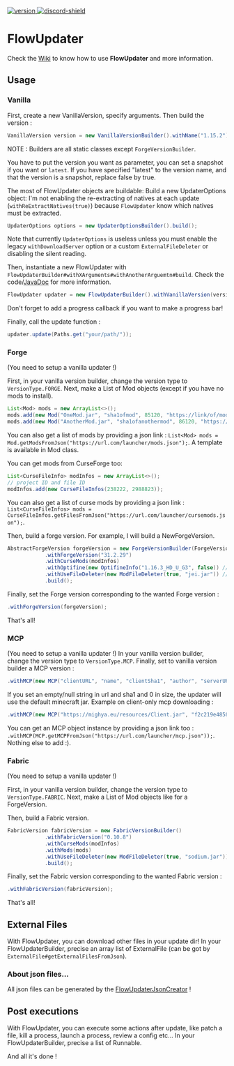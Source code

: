 [version]: https://img.shields.io/maven-central/v/fr.flowarg/flowupdater.svg?label=Download
[download]: https://search.maven.org/search?q=g:%22fr.flowarg%22%20AND%20a:%22flowupdater%22

[discord-shield]: https://discordapp.com/api/guilds/730758985376071750/widget.png
[discord-invite]: https://discord.gg/dN6HWHp

[ ![version][] ][download]
[ ![discord-shield][] ][discord-invite]

# FlowUpdater

Check the [Wiki](https://github.com/FlowArg/FlowUpdater/wiki) to know how to use **FlowUpdater** and more information. 
## Usage

### Vanilla

First, create a new VanillaVersion, specify arguments.
Then build the version :
```java
VanillaVersion version = new VanillaVersionBuilder().withName("1.15.2").withVersionType(VersionType.VANILLA).build();
```
NOTE : Builders are all static classes except `ForgeVersionBuilder`.

You have to put the version you want as parameter, you can set a snapshot if you want or `latest`.
If you have specified "latest" to the version name, and that the version is a snapshot, replace false by true.

The most of FlowUpdater objects are buildable:
Build a new UpdaterOptions object:
I'm not enabling the re-extracting of natives at each update (`withReExtractNatives(true)`) because `FlowUpdater` know which natives must be extracted.
```java
UpdaterOptions options = new UpdaterOptionsBuilder().build();
```
Note that currently `UpdaterOptions` is useless unless you must enable the legacy `withDownloadServer` option or a custom `ExternalFileDeleter` or disabling the silent reading.

Then, instantiate a new FlowUpdater with ``FlowUpdaterBuilder#withXArguments#withAnotherArguemtn#build``. Check the code/[JavaDoc](https://flowarg.github.io/FlowUpdater) for more information.

```java
FlowUpdater updater = new FlowUpdaterBuilder().withVanillaVersion(version).withUpdaterOptions(options).withLogger(someCustomLogger).build();
```

Don't forget to add a progress callback if you want to make a progress bar!

Finally, call the update function :
```java
updater.update(Paths.get("your/path/"));
```

### Forge

(You need to setup a vanilla updater !)

First, in your vanilla version builder, change the version type to `VersionType.FORGE`.
Next, make a List of Mod objects (except if you have no mods to install).
```java
List<Mod> mods = new ArrayList<>();
mods.add(new Mod("OneMod.jar", "sha1ofmod", 85120, "https://link/of/mod.jar"));
mods.add(new Mod("AnotherMod.jar", "sha1ofanothermod", 86120, "https://link/of/another/mod.jar"));
```
You can also get a list of mods by providing a json link : `List<Mod> mods = Mod.getModsFromJson("https://url.com/launcher/mods.json");`. A template is available in Mod class.

You can get mods from CurseForge too:
```java
List<CurseFileInfo> modInfos = new ArrayList<>();
// project ID and file ID
modInfos.add(new CurseFileInfos(238222, 2988823));
```
You can also get a list of curse mods by providing a json link : `List<CurseFileInfos> mods = CurseFileInfos.getFilesFromJson("https://url.com/launcher/cursemods.json");`.

Then, build a forge version. For example, I will build a NewForgeVersion.
```java
AbstractForgeVersion forgeVersion = new ForgeVersionBuilder(ForgeVersionBuilder.ForgeVersionType.NEW)
            .withForgeVersion("31.2.29")
            .withCurseMods(modInfos)
            .withOptifine(new OptifineInfo("1.16.3_HD_U_G3", false)) // installing OptiFine for 1.16.3, false = not a preview
            .withUseFileDeleter(new ModFileDeleter(true, "jei.jar")) // delete bad mods, don't remove the file jei.jar if it's present in the mods' dir.
            .build();
```

Finally, set the Forge version corresponding to the wanted Forge version :
```java
.withForgeVersion(forgeVersion);
```
That's all!

### MCP

(You need to setup a vanilla updater !)
In your vanilla version builder, change the version type to `VersionType.MCP`.
Finally, set to vanilla version builder a MCP version :
```java
.withMCP(new MCP("clientURL", "name", "clientSha1", "author", "serverURL", "serverSha1", 1215, 20525));
```
If you set an empty/null string in url and sha1 and 0 in size, the updater will use the default minecraft jar.
Example on client-only mcp downloading :
```java
.withMCP(new MCP("https://mighya.eu/resources/Client.jar", "f2c219e485831af2bae9464eebbe4765128c6ad6", "", "", 23005862, 210052));
```
You can get an MCP object instance by providing a json link too : `.withMCP(MCP.getMCPFromJson("https://url.com/launcher/mcp.json"));`.
Nothing else to add :).

### Fabric

(You need to setup a vanilla updater !)

First, in your vanilla version builder, change the version type to `VersionType.FABRIC`.
Next, make a List of Mod objects like for a ForgeVersion.

Then, build a Fabric version.
```java
FabricVersion fabricVersion = new FabricVersionBuilder()
            .withFabricVersion("0.10.8")
            .withCurseMods(modInfos)
            .withMods(mods)
            .withUseFileDeleter(new ModFileDeleter(true, "sodium.jar")) // delete bad mods ; doesn't remove the file sodium.jar if it's present in the mods' dir.
            .build();
```

Finally, set the Fabric version corresponding to the wanted Fabric version :
```java
.withFabricVersion(fabricVersion);
```
That's all!

## External Files

With FlowUpdater, you can download other files in your update dir!
In your FlowUpdaterBuilder, precise an array list of ExternalFile (can be got by `ExternalFile#getExternalFilesFromJson`).

### About json files...

All json files can be generated by the [FlowUpdaterJsonCreator](https://github.com/FlowArg/FlowUpdaterJsonCreator) !

## Post executions

With FlowUpdater, you can execute some actions after update, like patch a file, kill a process, launch a process, review a config etc...
In your FlowUpdaterBuilder, precise a list of Runnable.

And all it's done !
